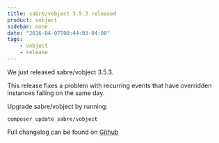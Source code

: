 ```yaml
---
title: sabre/vobject 3.5.3 released
product: vobject 
sidebar: none
date: "2016-04-07T00:44:03-04:00"
tags:
    - vobject
    - release
---
```


We just released sabre/vobject 3.5.3.

This release fixes a problem with recurring events that have overridden
instances falling on the same day.

Upgrade sabre/vobject by running:

    composer update sabre/vobject

Full changelog can be found on [Github][1]

[1]: https://github.com/sabre-io/vobject/blob/3.5.3/Changelog.md
